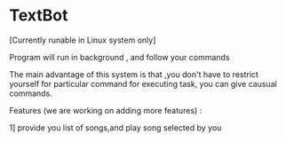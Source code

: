 # TextBot

[Currently runable in Linux system only]

Program will run in background , and follow your commands

The main advantage of this system is that ,you don't have to restrict yourself for particular command for executing task, you can give causual commands.

Features (we are working on adding more features) :

1] provide you list of songs,and play song selected by you 

